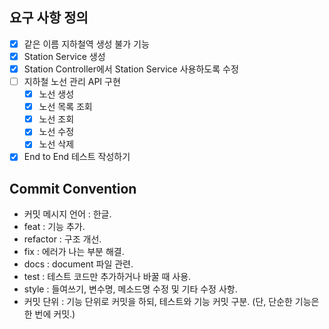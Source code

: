 ## 요구 사항 정의
- [x] 같은 이름 지하철역 생성 불가 기능
- [x] Station Service 생성
- [x] Station Controller에서 Station Service 사용하도록 수정 
- [ ] 지하철 노선 관리 API 구현
    - [x] 노선 생성
    - [x] 노선 목록 조회
    - [x] 노선 조회
    - [x] 노선 수정
    - [x] 노선 삭제
- [x] End to End 테스트 작성하기

## Commit Convention
- 커밋 메시지 언어 : 한글.
- feat : 기능 추가.
- refactor : 구조 개선.
- fix : 에러가 나는 부분 해결.
- docs : document 파일 관련.
- test : 테스트 코드만 추가하거나 바꿀 때 사용.
- style : 들여쓰기, 변수명, 메소드명 수정 및 기타 수정 사항.
- 커밋 단위 : 기능 단위로 커밋을 하되, 테스트와 기능 커밋 구분. (단, 단순한 기능은 한 번에 커밋.)